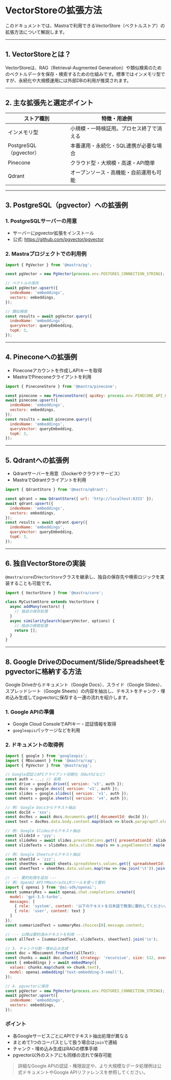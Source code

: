 # VectorStoreの拡張方法

このドキュメントでは、Mastraで利用できるVectorStore（ベクトルストア）の拡張方法について解説します。

---

## 1. VectorStoreとは？

VectorStoreは、RAG（Retrieval-Augmented Generation）や類似検索のためのベクトルデータを保存・検索するための仕組みです。標準ではインメモリ型ですが、永続化や大規模運用には外部DBの利用が推奨されます。

---

## 2. 主な拡張先と選定ポイント

| ストア種別      | 特徴・用途例                         |
|-----------------|--------------------------------------|
| インメモリ型     | 小規模・一時検証用。プロセス終了で消える |
| PostgreSQL（pgvector） | 本番運用・永続化・SQL連携が必要な場合 |
| Pinecone        | クラウド型・大規模・高速・API簡単     |
| Qdrant          | オープンソース・高機能・自前運用も可能 |

---

## 3. PostgreSQL（pgvector）への拡張例

### 1. PostgreSQLサーバーの用意
- サーバーにpgvector拡張をインストール
- 公式: https://github.com/pgvector/pgvector

### 2. Mastraプロジェクトでの利用例
```js
import { PgVector } from '@mastra/pg';

const pgVector = new PgVector(process.env.POSTGRES_CONNECTION_STRING);

// ベクトルの保存
await pgVector.upsert({
  indexName: 'embeddings',
  vectors: embeddings,
});

// 類似検索
const results = await pgVector.query({
  indexName: 'embeddings',
  queryVector: queryEmbedding,
  topK: 3,
});
```

---

## 4. Pineconeへの拡張例

- Pineconeアカウントを作成しAPIキーを取得
- MastraでPineconeクライアントを利用

```js
import { PineconeStore } from '@mastra/pinecone';

const pinecone = new PineconeStore({ apiKey: process.env.PINECONE_API_KEY });
await pinecone.upsert({
  indexName: 'embeddings',
  vectors: embeddings,
});
const results = await pinecone.query({
  indexName: 'embeddings',
  queryVector: queryEmbedding,
  topK: 3,
});
```

---

## 5. Qdrantへの拡張例

- Qdrantサーバーを用意（Dockerやクラウドサービス）
- MastraでQdrantクライアントを利用

```js
import { QdrantStore } from '@mastra/qdrant';

const qdrant = new QdrantStore({ url: 'http://localhost:6333' });
await qdrant.upsert({
  indexName: 'embeddings',
  vectors: embeddings,
});
const results = await qdrant.query({
  indexName: 'embeddings',
  queryVector: queryEmbedding,
  topK: 3,
});
```

---

## 6. 独自VectorStoreの実装

`@mastra/core`の`VectorStore`クラスを継承し、独自の保存先や検索ロジックを実装することも可能です。

```js
import { VectorStore } from '@mastra/core';

class MyCustomStore extends VectorStore {
  async addMany(vectors) {
    // 独自の保存処理
  }
  async similaritySearch(queryVector, options) {
    // 独自の検索処理
    return [];
  }
}
```

---

## 8. Google DriveのDocument/Slide/Spreadsheetをpgvectorに格納する方法

Google Driveからドキュメント（Google Docs）、スライド（Google Slides）、スプレッドシート（Google Sheets）の内容を抽出し、テキストをチャンク・埋め込み生成してpgvectorに保存する一連の流れを紹介します。

### 1. Google APIの準備
- Google Cloud ConsoleでAPIキー・認証情報を取得
- `googleapis`パッケージなどを利用

### 2. ドキュメントの取得例
```js
import { google } from 'googleapis';
import { MDocument } from '@mastra/rag';
import { PgVector } from '@mastra/pg';

// Google認証とAPIクライアント初期化（OAuth2など）
const auth = ...; // 省略
const drive = google.drive({ version: 'v3', auth });
const docs = google.docs({ version: 'v1', auth });
const slides = google.slides({ version: 'v1', auth });
const sheets = google.sheets({ version: 'v4', auth });

// 例: Google Docsからテキスト抽出
const docId = 'xxx';
const docRes = await docs.documents.get({ documentId: docId });
const text = docRes.data.body.content.map(block => block.paragraph?.elements?.map(e => e.textRun?.content || '').join('')).join('');

// 例: Google Slidesからテキスト抽出
const slideId = 'yyy';
const slideRes = await slides.presentations.get({ presentationId: slideId });
const slideTexts = slideRes.data.slides.map(s => s.pageElements?.map(e => e.shape?.text?.textElements?.map(te => te.textRun?.content || '').join('')).join('')).join('\n');

// 例: Google Sheetsからテキスト抽出
const sheetId = 'zzz';
const sheetRes = await sheets.spreadsheets.values.get({ spreadsheetId: sheetId, range: 'A1:Z1000' });
const sheetText = sheetRes.data.values.map(row => row.join('\t')).join('\n');

// --- 要約処理を追加 ---
// 例: OpenAI APIやMastraのLLMツールを使って要約
import { openai } from '@ai-sdk/openai';
const summaryRes = await openai.chat.completions.create({
  model: 'gpt-3.5-turbo',
  messages: [
    { role: 'system', content: '以下のテキストを日本語で簡潔に要約してください。' },
    { role: 'user', content: text }
  ]
});
const summarizedText = summaryRes.choices[0].message.content;

// --- 以降は要約済みテキストを利用 ---
const allText = [summarizedText, slideTexts, sheetText].join('\n');

// 3. チャンク分割・埋め込み生成
const doc = MDocument.fromText(allText);
const chunks = await doc.chunk({ strategy: 'recursive', size: 512, overlap: 50 });
const { embeddings } = await embedMany({
  values: chunks.map(chunk => chunk.text),
  model: openai.embedding('text-embedding-3-small'),
});

// 4. pgvectorに保存
const pgVector = new PgVector(process.env.POSTGRES_CONNECTION_STRING);
await pgVector.upsert({
  indexName: 'embeddings',
  vectors: embeddings,
});
```

### ポイント
- 各GoogleサービスごとにAPIでテキスト抽出処理が異なる
- まとめて1つのコーパスとして扱う場合は`join`で連結
- チャンク・埋め込み生成はRAGの標準手順
- pgvector以外のストアにも同様の流れで保存可能

> 詳細なGoogle APIの認証・権限設定や、より大規模なデータ処理例は公式ドキュメントやGoogle APIリファレンスを参照してください。
